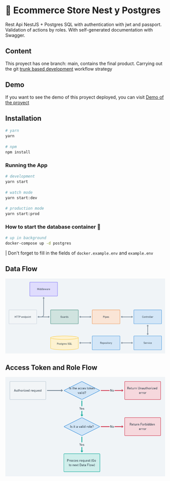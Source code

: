 # 🐘 Ecommerce Store Nest y Postgres

Rest Api NestJS + Postgres SQL with authentication with jwt and passport. Validation of actions by roles. With self-generated documentation with Swagger.

## Content

This proyect has one branch: main, contains the final product.
Carrying out the git [trunk based development](https://trunkbaseddevelopment.com/) workflow strategy

## Demo

If you want to see the demo of this proyect deployed, you can visit [Demo of the proyect](https://ecommerce-store-nest-postgres.herokuapp.com/)

## Installation

```sh
# yarn
yarn

# npm
npm install
```

### Running the App

```sh
# development
yarn start

# watch mode
yarn start:dev

# production mode
yarn start:prod
```

### How to start the database container 🐘

```sh
# up in background
docker-compose up -d postgres
```

| Don't forget to fill in the fields of `docker.example.env` and `example.env`

## Data Flow

![data_flow](./diagrams/data_flow.png)

## Access Token and Role Flow

![auth_role_flow](./diagrams/auth_role_flow.png)
